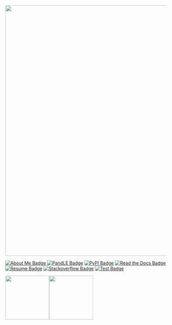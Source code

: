 <!-- div width="100%" style="background:-webkit-linear-gradient(left, #ea6161, #ffc64d, #fffc4d, #52fa5a, #4dfcff, #c64dff);text-align: center;font-family: inherit;font-weight: bold;max-width: 782px;margin-bottom: 20px;align-content: center;padding: 10px;"> 👋 HI THERE !</div --><!-- TODO: when it will be possible on GitHub -->

<img width="782px" src="https://raw.githubusercontent.com/bilardi/bilardi/master/header.png" />

[![About Me Badge](https://img.shields.io/badge/-about.me-white?style=for-the-badge&logo=about.me&logoColor=00a98f&link=https://about.me/alessandra.bilardi/)](https://about.me/alessandra.bilardi/)  [![PandLE Badge](https://img.shields.io/badge/-PANDLE-white?style=for-the-badge&logo=stackshare&logoColor=42b983&link=https://www.pandle.net/)](https://www.pandle.net/)  [![PyPI Badge](https://img.shields.io/badge/-PyPI-white?style=for-the-badge&logo=pypi&logoColor=3775A9&link=https://pypi.org/user/bilardi/)](https://pypi.org/user/bilardi/)  [![Read the Docs Badge](https://img.shields.io/badge/-read_the_docs-white?style=for-the-badge&logo=read-the-docs&logoColor=8ca1af&link=https://readthedocs.org/profiles/bilardi/)](https://readthedocs.org/profiles/bilardi/)  [![Resume Badge](https://img.shields.io/badge/-resume-white?style=for-the-badge&logo=google-scholar&logoColor=ff7102&link=https://alessandra.bilardi.net/resume/)](https://alessandra.bilardi.net/resume/)  [![Stackoverflow Badge](https://img.shields.io/badge/-stackoverflow-white?style=for-the-badge&logo=stack-overflow&logoColor=FE7A16&link=https://stackoverflow.com/story/bilardi/)](https://stackoverflow.com/story/bilardi/)  [![Test Badge](https://img.shields.io/badge/-test-white?style=for-the-badge&logo=google-colab&logoColor=F9AB00&link=https://colab.research.google.com/)](https://colab.research.google.com/)

<img height="137px" src="https://github-readme-stats.vercel.app/api?username=bilardi&hide_title=true&hide_border=true&show_icons=true&include_all_commits=true&count_private=true&line_height=21&text_color=000&icon_color=000&bg_color=0,ea6161,ffc64d,fffc4d,52fa5a&theme=graywhite" /><img height="137px" src="https://github-readme-stats.vercel.app/api/top-langs/?username=bilardi&hide=html&hide_title=true&hide_border=true&layout=compact&langs_count=8&text_color=000&icon_color=fff&bg_color=0,52fa5a,4dfcff,c64dff&theme=graywhite" />
